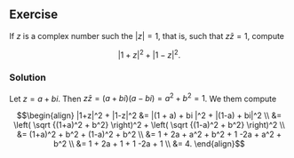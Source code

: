 ## Exercise

If $z$ is a complex number such the $|z| = 1$, that is, such that $z\bar z = 1$, compute

$$|1+z|^2 + |1-z|^2.$$

### Solution

Let $z = a + bi$. Then $z\bar z = (a + bi)(a - bi) = a^2 + b^2 = 1$. We them compute

$$\begin{align}
|1+z|^2 + |1-z|^2 &= |(1 + a) + bi |^2 + |(1-a) + bi|^2 \\
&= \left( \sqrt {(1+a)^2 + b^2} \right)^2  + \left( \sqrt {(1-a)^2 + b^2} \right)^2 \\
&= (1+a)^2 + b^2 + (1-a)^2 + b^2 \\
&= 1 + 2a + a^2 + b^2 + 1 -2a + a^2 + b^2 \\
&= 1 + 2a + 1 + 1 -2a + 1 \\
&= 4.
\end{align}$$

